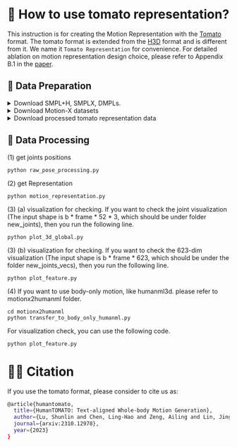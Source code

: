 # 🍅 How to use tomato representation?

This instruction is for creating the Motion Representation with the [Tomato](https://arxiv.org/pdf/2310.12978.pdf) format. The tomato format is extended from the [H3D](https://github.com/EricGuo5513/HumanML3D) format and is different from it. We name it `Tomato Representation` for convenience. For detailed ablation on motion representation design choice, please refer to Appendix B.1 in the [paper](https://arxiv.org/pdf/2310.12978.pdf). 

## 🚀  Data Preparation


<details>
<summary>Download SMPL+H, SMPLX, DMPLs.</summary>

Download SMPL+H mode from [SMPL+H](https://mano.is.tue.mpg.de/download.php) (choose Extended SMPL+H model used in the AMASS project), DMPL model from [DMPL](https://smpl.is.tue.mpg.de/download.php) (choose DMPLs compatible with SMPL), and SMPL-X model from [SMPL-X](https://smpl-x.is.tue.mpg.de/download.php). Then, please place all the models under `./body_model/`. The `./body_model/` folder tree should be:

```bash
./body_models
├── dmpls
│   ├── female
│   │   └── model.npz
│   ├── male
│   │   └── model.npz
│   └── neutral
│       └── model.npz
├── smplh
│   ├── female
│   │   └── model.npz
│   ├── info.txt
│   ├── male
│   │   └── model.npz
│   └── neutral
│       └── model.npz
├── smplx
│   ├── female
│   │   ├── model.npz
│   │   └── model.pkl
│   ├── male
│   │   ├── model.npz
│   │   └── model.pkl
│   └── neutral
│       ├── model.npz
└───────└── model.pkl
```

</details>


<details>
<summary>Download Motion-X datasets</summary>

Please follow the instruction of [Motion-X](https://github.com/IDEA-Research/Motion-X) to download the SMPL-X data with the dimension of 322. Put the motion data in folder `./data/motion_data/smplx_322`.

</details>

<details>
<summary>Download processed tomato representation data</summary>
We have uploaded the motion data processed using the latest version of Motion-X (smplx322 from the motion_generation directory), with the correct rotation applied, to the following link.
链接：https://pan.baidu.com/s/1afh5KVZJTia-lg8e77MZ-Q?pwd=dzwt 
提取码：dzwt 
</details>

## 🔧 Data Processing
(1) get joints positions
```
python raw_pose_processing.py
```
(2) get Representation
```
python motion_representation.py
```
(3) (a) visualization for checking. If you want to check the joint visualization (The input shape is b * frame * 52 * 3, which should be under folder new_joints), then you run the following line.
```
python plot_3d_global.py
```
(3) (b) visualization for checking. If you want to check the 623-dim visualization (The input shape is b * frame * 623, which should be under the folder new_joints_vecs), then you run the following line.
```
python plot_feature.py
```
(4) If you want to use body-only motion, like humanml3d. please refer to motionx2humanml folder.
```
cd motionx2humanml
python transfer_to_body_only_humanml.py
```
For visualization check, you can use the following code. 
```
python plot_feature.py
```

# 🤝🏼 Citation
If you use the tomato format, please consider to cite us as: 
```bash
@article{humantomato,
  title={HumanTOMATO: Text-aligned Whole-body Motion Generation},
  author={Lu, Shunlin and Chen, Ling-Hao and Zeng, Ailing and Lin, Jing and Zhang, Ruimao and Zhang, Lei and Shum, Heung-Yeung},
  journal={arxiv:2310.12978},
  year={2023}
}
```
